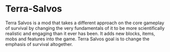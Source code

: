 # Terra-Salvos
Terra Salvos is a mod that takes a different approach on the core gameplay of survival by changing the very fundamentals of it to be more scientifically realistic and engaging than it ever has been. It adds new blocks, items, mobs and features into the game. Terra Salvos goal is to change the emphasis of survival altogether.
